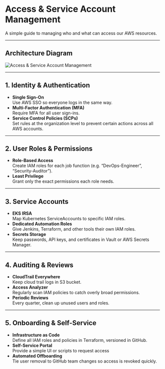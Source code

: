 # Access & Service Account Management

A simple guide to managing who and what can access our AWS resources.

---

## Architecture Diagram

![Access & Service Account Management](https://drive.google.com/uc?export=view&id=1a7ql-QIMduz9p6uxDm83hrXoVAn3tIYI)

---

## 1. Identity & Authentication

- **Single Sign-On**  
  Use AWS SSO  so everyone logs in the same way.  
- **Multi-Factor Authentication (MFA)**  
  Require MFA for all user sign-ins.  
- **Service Control Policies (SCPs)**  
  Set rules at the organization level to prevent certain actions across all AWS accounts.

---

## 2. User Roles & Permissions

- **Role-Based Access**  
  Create IAM roles for each job function (e.g. “DevOps-Engineer”, “Security-Auditor”).  
- **Least Privilege**  
  Grant only the exact permissions each role needs.  


---

## 3. Service Accounts

- **EKS IRSA**  
  Map Kubernetes ServiceAccounts to specific IAM roles.  
- **Dedicated Automation Roles**  
  Give Jenkins, Terraform, and other tools their own IAM roles.  
- **Secrets Storage**  
  Keep passwords, API keys, and certificates in Vault or AWS Secrets Manager.

---

## 4. Auditing & Reviews

- **CloudTrail Everywhere**  
  Keep cloud trail logs in S3 bucket.
- **Access Analyzer**  
  Regularly scan IAM policies to catch overly broad permissions.  
- **Periodic Reviews**  
  Every quarter, clean up unused users and roles.  


---

## 5. Onboarding & Self-Service

- **Infrastructure as Code**  
  Define all IAM roles and policies in Terraform, versioned in GitHub.  
- **Self-Service Portal**  
  Provide a simple UI or scripts to request access  
- **Automated Offboarding**  
  Tie user removal to GitHub team changes so access is revoked quickly.


